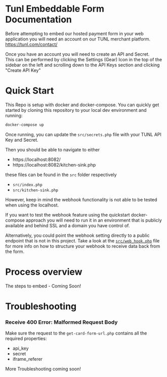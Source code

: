 # Tunl Embeddable Form Documentation

Before attempting to embed our hosted payment form in your web application
you will need an account on our TUNL merchant platform.  https://tunl.com/contact/

Once you have an account you will need to create an API and Secret.  
This can be performed by clicking the Settings (Gear) Icon in the top of the sidebar
on the left and scrolling down to the API Keys section and clicking "Create API Key"

# Quick Start

This Repo is setup with docker and docker-compose.  You can quickly get started by cloning this repository to your local dev environment and running:

```bash
docker-compose up
```

Once running, you can update the `src/secrets.php` file with your
TUNL API Key and Secret.

Then you should be able to navigate to either
- https://localhost:8082/
- https://localhost:8082/kitchen-sink.php

these files can be found in the `src` folder respectively
- `src/index.php`
- `src/kitchen-sink.php`

However, keep in mind the webhook functionality is not able to be tested when using the localhost.

If you want to test the webhook feature using the quickstart docker-compose approach you will need to run it in an environment that is publicly available and behind SSL and a domain you have control of.

Alternatively, you could point the webhook setting directly to a public endpoint that is not in this project.  Take a look at the [`src/web_hook.php`](https://github.com/CKC-Technologies/tunl-embedded-payment-form/blob/main/src/web_hook.php) file for more info on how to structure your webhook to receive data back from the form.

# Process overview

The steps to embed - Coming Soon!



# Troubleshooting

### Receive 400 Error: Malformed Request Body

Make sure the request to the `get-card-form-url.php` contains all the required properties:

- api_key
- secret
- iframe_referer

More Troubleshooting coming soon!

